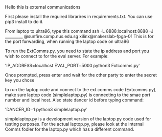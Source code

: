 Hello this is external communications

First please install the required librarires in requirements.txt.  You can use pip3 install to do it.


From laptop to ultra96, type this command
ssh -L 8888:localhost:8888 -J _________ @sunfire.comp.nus.edu.sg xilinx@makerslab-fpga-01
This is for the port forwarding, when running the laptop code on ultra96

To run the ExtComms.py, you need to state the ip address and port you wish to connect to for the eval server.  For example:

'IP_ADDRESS=localhost EVAL_PORT=5000 python3 Extcomms.py'

Once prompted, press enter and wait for the other party to enter the secret key you chose


to run the laptop code and connect to the ext comms code (Extcomms.py), make sure laptop code (simplelaptop.py) is connecting to the smae port number and local host.  Also state dancer id before typing command:

'DANCER_ID=1 python3 simplelaptop.py'


simplelaptop.py is a development version of the laptop.py code used for testing purposes.  For the actual laptop.py, please look at the Internal Comms fodler for the laptop.py which has a different command.
